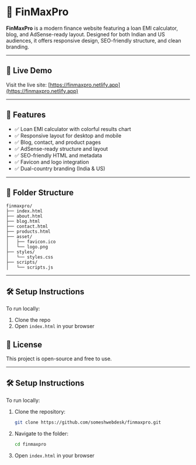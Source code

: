 # 💼 FinMaxPro

**FinMaxPro** is a modern finance website featuring a loan EMI calculator, blog, and AdSense-ready layout. Designed for both Indian and US audiences, it offers responsive design, SEO-friendly structure, and clean branding.

---

## 🔗 Live Demo

Visit the live site: [https://finmaxpro.netlify.app](https://finmaxpro.netlify.app)

---

## 🚀 Features

- ✅ Loan EMI calculator with colorful results chart
- ✅ Responsive layout for desktop and mobile
- ✅ Blog, contact, and product pages
- ✅ AdSense-ready structure and layout
- ✅ SEO-friendly HTML and metadata
- ✅ Favicon and logo integration
- ✅ Dual-country branding (India & US)

---

## 📁 Folder Structure

```
finmaxpro/
├── index.html
├── about.html
├── blog.html
├── contact.html
├── products.html
├── asset/
│   ├── favicon.ico
│   └── logo.png
├── styles/
│   └── styles.css
├── scripts/
│   └── scripts.js
```


---


## 🛠️ Setup Instructions
To run locally:
1. Clone the repo
2. Open `index.html` in your browser

## 📄 License
This project is open-source and free to use.

---

## 🛠️ Setup Instructions

To run locally:

1. Clone the repository:
   ```bash
   git clone https://github.com/someshwebdesk/finmaxpro.git
2. Navigate to the folder:
   ```bash
   cd finmaxpro
   ```

3. Open `index.html` in your browser

